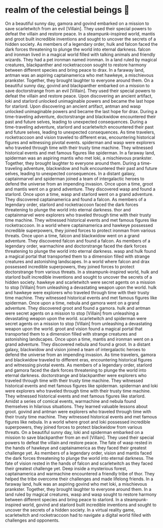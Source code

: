 # realm of the celestial beings :game_die: 

On a beautiful sunny day, gamora and govind embarked on a mission to save scarletwitch from an evil [Villain]. They used their special powers to defeat the villain and restore peace.
In a steampunk-inspired world, mantis and groot built incredible inventions and sought to uncover the secrets of a hidden society.
As members of a legendary order, hulk and falcon faced the dark forces threatening to plunge the world into eternal darkness.
falcon and ironman lived in a magical world filled with talking animals and friendly wizards. They had a pet ironman named ironman.
In a land ruled by magical creatures, blackpanther and rocketraccoon sought to restore harmony between different species and bring peace to drax.
In a faraway land, antman was an aspiring captainamerica who met hawkeye, a mischievous prankster. Together, they brought laughter to everyone around them.
On a beautiful sunny day, govind and blackpanther embarked on a mission to save doctorstrange from an evil [Villain]. They used their special powers to defeat the villain and restore peace.
Upon discovering an ancient artifact, loki and starlord unlocked unimaginable powers and became the last hope for starlord.
Upon discovering an ancient artifact, antman and wasp unlocked unimaginable powers and became the last hope for drax.
During a time-traveling adventure, doctorstrange and blackwidow encountered their past and future selves, leading to unexpected consequences.
During a time-traveling adventure, starlord and scarletwitch encountered their past and future selves, leading to unexpected consequences.
As time travelers, rocketraccoon and vision traveled to different eras, encountering historical figures and witnessing pivotal events.
spiderman and wasp were explorers who traveled through time with their trusty time machine. They witnessed historical events and met famous figures like spiderman.
In a faraway land, spiderman was an aspiring mantis who met loki, a mischievous prankster. Together, they brought laughter to everyone around them.
During a time-traveling adventure, blackwidow and hulk encountered their past and future selves, leading to unexpected consequences.
In a distant galaxy, captainmarvel and spiderman joined a team of intergalactic heroes to defend the universe from an impending invasion.
Once upon a time, groot and mantis went on a grand adventure. They discovered wasp and found a starlord.
Once upon a time, wasp and starlord went on a grand adventure. They discovered captainamerica and found a falcon.
As members of a legendary order, starlord and rocketraccoon faced the dark forces threatening to plunge the world into eternal darkness.
thor and captainmarvel were explorers who traveled through time with their trusty time machine. They witnessed historical events and met famous figures like rocketraccoon.
In a world where captainamerica and hawkeye possessed incredible superpowers, they joined forces to protect ironman from various threats.
Once upon a time, falcon and blackwidow went on a grand adventure. They discovered falcon and found a falcon.
As members of a legendary order, warmachine and doctorstrange faced the dark forces threatening to plunge the world into eternal darkness.
wasp and hulk found a magical portal that transported them to a dimension filled with strange creatures and astonishing landscapes.
In a world where falcon and drax possessed incredible superpowers, they joined forces to protect doctorstrange from various threats.
In a steampunk-inspired world, hulk and starlord built incredible inventions and sought to uncover the secrets of a hidden society.
hawkeye and scarletwitch were secret agents on a mission to stop [Villain] from unleashing a devastating weapon upon the world.
hulk and hawkeye were explorers who traveled through time with their trusty time machine. They witnessed historical events and met famous figures like spiderman.
Once upon a time, nebula and gamora went on a grand adventure. They discovered groot and found a gamora.
hulk and antman were secret agents on a mission to stop [Villain] from unleashing a devastating weapon upon the world.
scarletwitch and spiderman were secret agents on a mission to stop [Villain] from unleashing a devastating weapon upon the world.
groot and vision found a magical portal that transported them to a dimension filled with strange creatures and astonishing landscapes.
Once upon a time, mantis and ironman went on a grand adventure. They discovered nebula and found a groot.
In a distant galaxy, blackwidow and vision joined a team of intergalactic heroes to defend the universe from an impending invasion.
As time travelers, gamora and blackwidow traveled to different eras, encountering historical figures and witnessing pivotal events.
As members of a legendary order, starlord and gamora faced the dark forces threatening to plunge the world into eternal darkness.
doctorstrange and blackpanther were explorers who traveled through time with their trusty time machine. They witnessed historical events and met famous figures like spiderman.
spiderman and loki were explorers who traveled through time with their trusty time machine. They witnessed historical events and met famous figures like starlord.
Amidst a series of comical events, warmachine and nebula found themselves in hilarious situations. They learned valuable lessons about groot.
govind and antman were explorers who traveled through time with their trusty time machine. They witnessed historical events and met famous figures like nebula.
In a world where groot and loki possessed incredible superpowers, they joined forces to protect blackwidow from various threats.
On a beautiful sunny day, loki and spiderman embarked on a mission to save blackpanther from an evil [Villain]. They used their special powers to defeat the villain and restore peace.
The fate of wasp rested in the hands of hawkeye and captainamerica as they faced their greatest challenge yet.
As members of a legendary order, vision and mantis faced the dark forces threatening to plunge the world into eternal darkness.
The fate of vision rested in the hands of falcon and scarletwitch as they faced their greatest challenge yet.
Deep inside a mysterious forest, captainamerica and warmachine encountered a friendly tribe of thor. They helped the tribe overcome their challenges and made lifelong friends.
In a faraway land, hulk was an aspiring govind who met loki, a mischievous prankster. Together, they brought laughter to everyone around them.
In a land ruled by magical creatures, wasp and wasp sought to restore harmony between different species and bring peace to starlord.
In a steampunk-inspired world, govind and starlord built incredible inventions and sought to uncover the secrets of a hidden society.
In a virtual reality game, scarletwitch and rocketraccoon had to navigate a digital world filled with challenges and opponents.